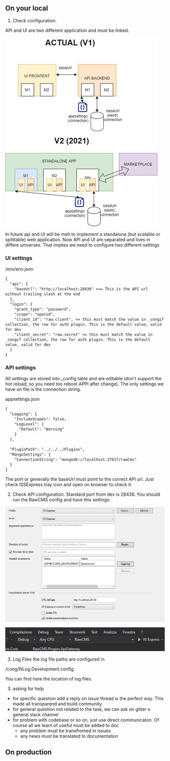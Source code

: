 
## On your local

1. Check configuration.

API and UI are two different application and must be linked.

![](https://github.com/arduosoft/RawCMS/blob/master/asset/docimages/architecture.png?raw=true)

In future api and UI will be melt to implement a standalone (but scalable or splittable) web application. 
Now API and UI are separated and lives in differe universes. That implies we need to configure two different settings


### UI settings



/env/env.json
```
{
  "api": {
    "baseUrl": "http://localhost:28436" <== This is the API url without trailing slash at the end
  },
  "login": {
    "grant_type": "password",
    "scope": "openid",
    "client_id": "raw.client", <= this must match the value in _congif collection, the row for auth plugin. This is the default value, valid for dev
    "client_secret": "raw.secret" <= this must match the value in _congif collection, the row for auth plugin. This is the default value, valid for dev
  }
}

```

### API settings
All settings are stored into _config table and are editable (don't support the hot reload, so you need too reboot APPI after change).
The only settings we have on file is the connection string.

appsettings.json
```
{
  "Logging": {
    "IncludeScopes": false,
    "LogLevel": {
      "Default": "Warning"
    }
  },

  "PluginPath": "../../../Plugins",
  "MongoSettings": {
    "ConnectionString": "mongodb://localhost:27017/rawCms"
  }
}
```

The port or generally the baseUrl must point to the correct API url. Just check ISSExpress tray icon and open on browser to check it.


2. Check API configuration.
Standard port from dev is 28436. You should run the RawCMS config and have this settings:

![](https://github.com/arduosoft/RawCMS/blob/master/asset/docimages/projectsettings.png?raw=true)

![](https://github.com/arduosoft/RawCMS/blob/master/asset/docimages/runsettings.png?raw=true)

3. Log Files
the log file paths are configured in 

/cong/NLog.Development.config

You can find here the location of log files.

3. asking for help

- for specific question add a reply on issue thread is the perfect way. This made all transparend and build community
- for general question not related to the task, we can ask on gitter o general slack channel
- for problem with codebase or so on, just use direct communicaton. Of course all we learn of useful must be added to doc
    - any problem must be transfromed in issues
    - any news must be translated to documentation

## On production
